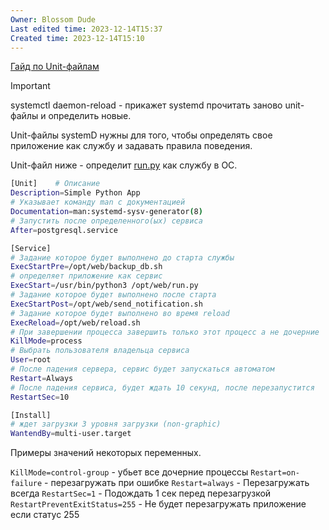 ```yaml
---
Owner: Blossom Dude
Last edited time: 2023-12-14T15:37
Created time: 2023-12-14T15:10
---
```

[Гайд по Unit-файлам](https://linux-notes.org/pishem-systemd-unit-fajl/)

> [!important]  
> systemctl daemon-reload - прикажет systemd прочитать заново unit-файлы и определить новые.  

  

Unit-файлы systemD нужны для того, чтобы определять свое приложение как службу и задавать правила поведения.

  

Unit-файл ниже - определит [run.py](http://run.py) как службу в ОС.

```Bash
[Unit]    # Описание
Description=Simple Python App
# Указывает команду man с документацией
Documentation=man:systemd-sysv-generator(8) 
# Запустить после определенного(ых) сервиса 
After=postgresql.service

[Service]
# Задание которое будет выполнено до старта службы
ExecStartPre=/opt/web/backup_db.sh
# определяет приложение как сервис
ExecStart=/usr/bin/python3 /opt/web/run.py
# Задание которое будет выполнено после старта
ExecStartPost=/opt/web/send_notification.sh
# Задание которое будет выполнено во время reload
ExecReload=/opt/web/reload.sh
# При завершении процесса завершить только этот процесс а не дочерние
KillMode=process
# Выбрать пользователя владельца сервиса
User=root
# После падения сервера, сервис будет запускаться автоматом
Restart=Always
# После падения сервиса, будет ждать 10 секунд, после перезапустится
RestartSec=10 

[Install]
# ждет загрузки 3 уровня загрузки (non-graphic)
WantendBy=multi-user.target 
```


Примеры значений некоторых переменных.

`KillMode=control-group` - убьет все дочерние процессы
`Restart=on-failure` - перезагружать при ошибке
`Restart=always` - Перезагружать всегда
`RestartSec=1` - Подождать 1 сек перед перезагрузкой
`RestartPreventExitStatus=255` - Не будет перезагружать приложение если статус 255
